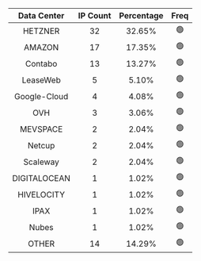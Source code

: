| Data Center | IP Count | Percentage | Freq |
|:------------:|:--------:|:-----------:|:-----:|
| HETZNER | 32 | 32.65% | 🟢 |
| AMAZON | 17 | 17.35% | 🟢 |
| Contabo | 13 | 13.27% | 🟢 |
| LeaseWeb | 5 | 5.10% | 🟢 |
| Google-Cloud | 4 | 4.08% | 🟢 |
| OVH | 3 | 3.06% | 🟢 |
| MEVSPACE | 2 | 2.04% | 🟢 |
| Netcup | 2 | 2.04% | 🟢 |
| Scaleway | 2 | 2.04% | 🟢 |
| DIGITALOCEAN | 1 | 1.02% | 🟢 |
| HIVELOCITY | 1 | 1.02% | 🟢 |
| IPAX | 1 | 1.02% | 🟢 |
| Nubes | 1 | 1.02% | 🟢 |
| OTHER | 14 | 14.29% | 🟢 |